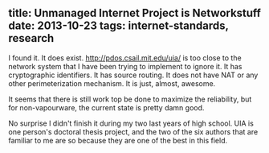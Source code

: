title: Unmanaged Internet Project is Networkstuff
date: 2013-10-23
tags: internet-standards, research
----

I found it. It does exist. <http://pdos.csail.mit.edu/uia/> is too close to the
network system that I have been trying to implement to ignore it. It has
cryptographic identifiers. It has source routing. It does not have NAT or any
other perimeterization mechanism. It is just, almost, awesome.

It seems that there is still work top be done to maximize the reliability, but
for non-vapourware, the current state is pretty damn good.

No surprise I didn't finish it during my two last years of high school. UIA is
one person's doctoral thesis project, and the two of the six authors that are
familiar to me are so because they are one of the best in this field.
